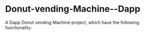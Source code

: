 # Donut-vending-Machine--Dapp
A Dapp Donut vending Machine project, which have the following functionality:
